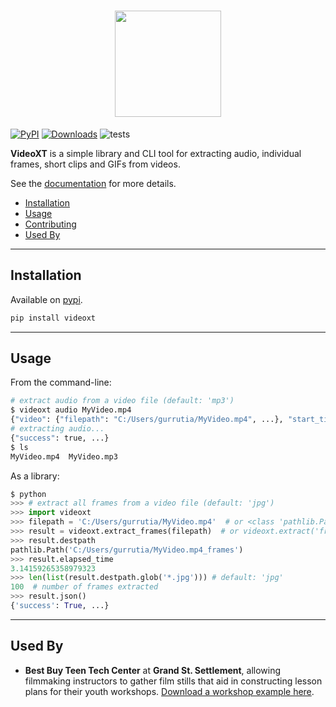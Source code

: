<h1 align="center">
  <img src="https://user-images.githubusercontent.com/3451528/222875688-e8d60da9-0439-4996-936d-c75ffd47cb58.png" id="logo" width="170"></a>
</h1>

[![PyPI](https://img.shields.io/pypi/v/videoxt)](https://pypi.org/project/videoxt) [![Downloads](https://static.pepy.tech/badge/videoxt)](https://pepy.tech/project/videoxt) ![tests](https://github.com/gurrutia/videoxt/actions/workflows/tox.yml/badge.svg)

**VideoXT** is a simple library and CLI tool for extracting audio, individual frames, short clips and GIFs from videos.

See the [documentation](https://gurrutia.github.io/videoxt) for more details.

- [Installation](#installation)
- [Usage](#usage)
- [Contributing](#contributing)
- [Used By](#used-by)

---

## Installation

Available on [pypi](https://pypi.org/project/videoxt/).

```sh
pip install videoxt
```

---

## Usage

From the command-line:

```sh
# extract audio from a video file (default: 'mp3')
$ videoxt audio MyVideo.mp4
{"video": {"filepath": "C:/Users/gurrutia/MyVideo.mp4", ...}, "start_time": 0, ...}
# extracting audio...
{"success": true, ...}
$ ls
MyVideo.mp4  MyVideo.mp3
```

As a library:

```python
$ python
>>> # extract all frames from a video file (default: 'jpg')
>>> import videoxt
>>> filepath = 'C:/Users/gurrutia/MyVideo.mp4'  # or <class 'pathlib.Path'>
>>> result = videoxt.extract_frames(filepath)  # or videoxt.extract('frames', filepath)
>>> result.destpath
pathlib.Path('C:/Users/gurrutia/MyVideo.mp4_frames')
>>> result.elapsed_time
3.14159265358979323
>>> len(list(result.destpath.glob('*.jpg'))) # default: 'jpg'
100  # number of frames extracted
>>> result.json()
{'success': True, ...}
```

---

## Used By

- **Best Buy Teen Tech Center** at **Grand St. Settlement**, allowing filmmaking instructors to gather film stills that aid in constructing lesson plans for their youth workshops. [Download a workshop example here](https://github.com/gurrutia/videoxt/files/10887456/GSS_Filmmaking_Fall_2022_Transfiguration_Schools_W1.pdf).
